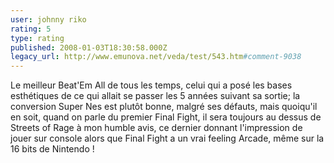 ```yaml
---
user: johnny riko
rating: 5
type: rating
published: 2008-01-03T18:30:58.000Z
legacy_url: http://www.emunova.net/veda/test/543.htm#comment-9038
---
```

Le meilleur Beat'Em All de tous les temps, celui qui a posé les bases esthétiques de ce qui allait se passer les 5 années suivant sa sortie; la conversion Super Nes est plutôt bonne, malgré ses défauts, mais quoiqu'il en soit, quand on parle du premier Final Fight, il sera toujours au dessus de Streets of Rage à mon humble avis, ce dernier donnant l'impression de jouer sur console alors que Final Fight a un vrai feeling Arcade, même sur la 16 bits de Nintendo !